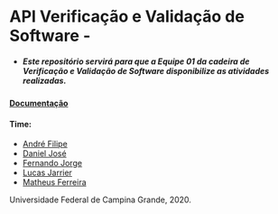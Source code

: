 # API Verificação e Validação de Software -

* ##### Este repositório servirá para que a Equipe 01 da cadeira de Verificação e Validação de Software disponibilize as atividades realizadas.


#### [Documentação](https://google.com)

#### Time:
* [André Filipe](https://github.com/andrefqms)
* [Daniel José](https://github.com/danieljoose)
* [Fernando Jorge](https://github.com/fernandojorgepereirajr)
* [Lucas Jarrier](https://github.com/lucasjarrier)
* [Matheus Ferreira](https://github.com/Ferreiramfe)



Universidade Federal de Campina Grande, 2020.
